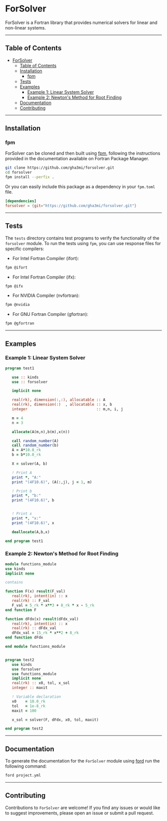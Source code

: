 # ForSolver
ForSolver is a Fortran library that provides numerical solvers for linear and non-linear systems.

-----

## Table of Contents

- [ForSolver](#forsolver)
  - [Table of Contents](#table-of-contents)
  - [Installation](#installation)
    - [fpm](#fpm)
  - [Tests](#tests)
  - [Examples](#examples)
    - [Example 1: Linear System Solver](#example-1-linear-system-solver)
    - [Example 2: Newton's Method for Root Finding](#example-2-newtons-method-for-root-finding)
  - [Documentation](#documentation)
  - [Contributing](#contributing)
-----

## Installation

### fpm
ForSolver can be cloned and then built using [fpm](https://github.com/fortran-lang/fpm), following the instructions provided in the documentation available on Fortran Package Manager.

```bash
git clone https://github.com/gha3mi/forsolver.git
cd forsolver
fpm install --perfix .
```

Or you can easily include this package as a dependency in your `fpm.toml` file.

```toml
[dependencies]
forsolver = {git="https://github.com/gha3mi/forsolver.git"}
```
-----

## Tests

The `tests` directory contains test programs to verify the functionality of the `forsolver` module. To run the tests using `fpm`, you can use response files for specific compilers:

- For Intel Fortran Compiler (ifort):
```bash
fpm @ifort
```

- For Intel Fortran Compiler (ifx):
```bash
fpm @ifx
```

- For NVIDIA Compiler (nvfortran):
```bash
fpm @nvidia
```

- For GNU Fortran Compiler (gfortran):
```bash
fpm @gfortran
```
-----

## Examples

### Example 1: Linear System Solver

```fortran
program test1

   use :: kinds
   use :: forsolver

   implicit none

   real(rk), dimension(:,:), allocatable :: A
   real(rk), dimension(:)  , allocatable :: x, b
   integer                               :: m,n, i, j

   m = 4
   n = 3

   allocate(A(m,n),b(m),x(n))

   call random_number(A)
   call random_number(b)
   A = A*10.0_rk
   b = b*10.0_rk

   X = solver(A, b)

   ! Print A
   print *, "A:"
   print "(4F10.6)", (A(:,j), j = 1, m)

   ! Print b
   print *, "b:"
   print "(4F10.6)", b


   ! Print x
   print *, "x:"
   print "(4F10.6)", x

   deallocate(A,b,x)

end program test1
```

### Example 2: Newton's Method for Root Finding

```fortran
module functions_module
use kinds
implicit none

contains

function F(x) result(F_val)
   real(rk), intent(in) :: x
   real(rk) :: F_val
   F_val = 5_rk * x**3 + 8_rk * x - 5_rk
end function F

function dFdx(x) result(dFdx_val)
   real(rk), intent(in) :: x
   real(rk) :: dFdx_val
   dFdx_val = 15_rk * x**2 + 8_rk
end function dFdx

end module functions_module


program test2
   use kinds
   use forsolver
   use functions_module
   implicit none
   real(rk) :: x0, tol, x_sol
   integer :: maxit

   ! Variable declaration
   x0    = 10.0_rk
   tol   = 1e-8_rk
   maxit = 100

   x_sol = solver(F, dFdx, x0, tol, maxit)

end program test2
```
-----

## Documentation
To generate the documentation for the `ForSolver` module using [ford](https://github.com/Fortran-FOSS-Programmers/ford) run the following command:
```bash
ford project.yml
```
-----

## Contributing

Contributions to `ForSolver` are welcome! If you find any issues or would like to suggest improvements, please open an issue or submit a pull request.


